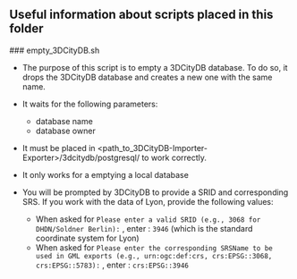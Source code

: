 ## Useful information about scripts placed in this folder

### empty_3DCityDB.sh

* The purpose of this script is to empty a 3DCityDB database. To do so, it drops
the 3DCityDB database and creates a new one with the same name.

* It waits for the following parameters:
    * database name
    * database owner

* It must be placed in <path_to_3DCityDB-Importer-Exporter>/3dcitydb/postgresql/
to work correctly.

* It only works for a emptying a local database

* You will be prompted by 3DCityDB to provide a SRID and corresponding SRS. If
you work with the data of Lyon, provide the following values:
    * When asked for `Please enter a valid SRID (e.g., 3068 for DHDN/Soldner Berlin):` , enter : `3946` (which is the standard coordinate system for Lyon)
    * When asked for `Please enter the corresponding SRSName to be used in GML exports (e.g., urn:ogc:def:crs, crs:EPSG::3068, crs:EPSG::5783):` , enter : `crs:EPSG::3946`
